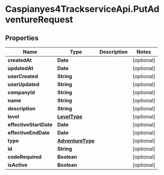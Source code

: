 # Caspianyes4TrackserviceApi.PutAdventureRequest

## Properties
Name | Type | Description | Notes
------------ | ------------- | ------------- | -------------
**createdAt** | **Date** |  | [optional] 
**updatedAt** | **Date** |  | [optional] 
**userCreated** | **String** |  | [optional] 
**userUpdated** | **String** |  | [optional] 
**companyId** | **String** |  | [optional] 
**name** | **String** |  | [optional] 
**description** | **String** |  | [optional] 
**level** | [**LevelType**](LevelType.md) |  | [optional] 
**effectiveStartDate** | **Date** |  | [optional] 
**effectiveEndDate** | **Date** |  | [optional] 
**type** | [**AdventureType**](AdventureType.md) |  | [optional] 
**id** | **String** |  | [optional] 
**codeRequired** | **Boolean** |  | [optional] 
**isActive** | **Boolean** |  | [optional] 
